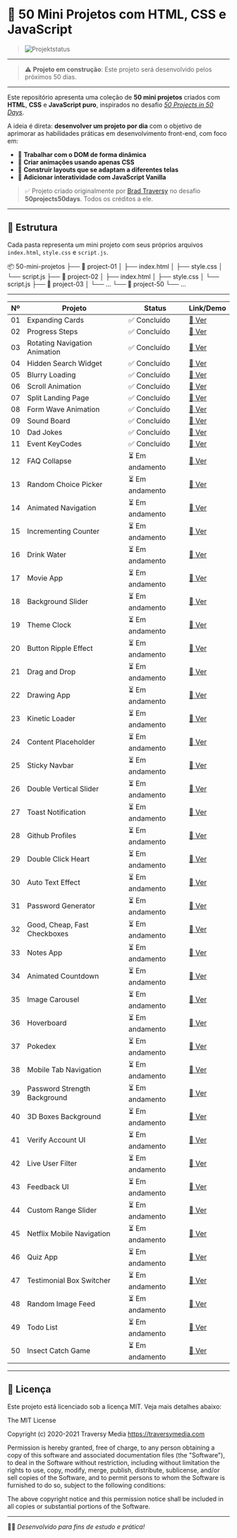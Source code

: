 # 🚀 50 Mini Projetos com HTML, CSS e JavaScript

> ![Projektstatus](https://img.shields.io/badge/Status-Em%20Construcao-yellow)

---

> ⚠️ **Projeto em construção**: Este projeto será desenvolvido pelos próximos 50 dias.

---

Este repositório apresenta uma coleção de **50 mini projetos** criados com **HTML**, **CSS** e **JavaScript puro**, inspirados no desafio [_50 Projects in 50 Days_](https://github.com/bradtraversy/50projects50days).

A ideia é direta: **desenvolver um projeto por dia** com o objetivo de aprimorar as habilidades práticas em desenvolvimento front-end, com foco em:

- 🧠 **Trabalhar com o DOM de forma dinâmica**
- 🎨 **Criar animações usando apenas CSS**
- 📱 **Construir layouts que se adaptam a diferentes telas**
- 🧩 **Adicionar interatividade com JavaScript Vanilla**

> ✅ Projeto criado originalmente por [Brad Traversy](https://github.com/bradtraversy) no desafio **50projects50days**. Todos os créditos a ele.

---

## 📁 Estrutura

Cada pasta representa um mini projeto com seus próprios arquivos `index.html`, `style.css` e `script.js`.

📦 50-mini-projetos
├── 📁 project-01
│ ├── index.html
│ ├── style.css
│ └── script.js
├── 📁 project-02
│ ├── index.html
│ ├── style.css
│ └── script.js
├── 📁 project-03
│ └── ...
└── 📁 project-50
└── ...

---

| Nº  | Projeto                       | Status          | Link/Demo                                                                                       |
| --- | ----------------------------- | --------------- | ----------------------------------------------------------------------------------------------- |
| 01  | Expanding Cards               | ✅ Concluído    | [🔗 Ver](https://50projects50days.com/projects/expanding-cards/)                                |
| 02  | Progress Steps                | ✅ Concluído    | [🔗 Ver](https://50projects50days.com/projects/progress-steps/)                                 |
| 03  | Rotating Navigation Animation | ✅ Concluído    | [🔗 Ver](https://50projects50days.com/projects/rotating-navigation-animation/)                  |
| 04  | Hidden Search Widget          | ✅ Concluído    | [🔗 Ver](https://50projects50days.com/projects/hidden-search-widget/)                           |
| 05  | Blurry Loading                | ✅ Concluído    | [🔗 Ver](https://50projects50days.com/projects/blurry-loading/)                                 |
| 06  | Scroll Animation              | ✅ Concluído    | [🔗 Ver](https://50projects50days.com/projects/scroll-animation/)                               |
| 07  | Split Landing Page            | ✅ Concluído    | [🔗 Ver](https://50projects50days.com/projects/split-landing-page/)                             |
| 08  | Form Wave Animation           | ✅ Concluído    | [🔗 Ver](https://50projects50days.com/projects/form-wave-animation/)                            |
| 09  | Sound Board                   | ✅ Concluído    |  [🔗 Ver](https://50projects50days.com/projects/sound-board/)                                   |
| 10  | Dad Jokes                     | ✅ Concluído    | [🔗 Ver](https://50projects50days.com/projects/dad-jokes)                                       |
| 11  | Event KeyCodes                | ✅ Concluído    | [🔗 Ver](https://50projects50days.com/projects/event-keycodes)                                  |
| 12  | FAQ Collapse                  | ⏳ Em andamento | [🔗 Ver](https://github.com/bradtraversy/50projects50days/tree/master/faq-collapse)             |
| 13  | Random Choice Picker          | ⏳ Em andamento | [🔗 Ver](https://github.com/bradtraversy/50projects50days/tree/master/random-choice-picker)     |
| 14  | Animated Navigation           | ⏳ Em andamento | [🔗 Ver](https://github.com/bradtraversy/50projects50days/tree/master/animated-navigation)      |
| 15  | Incrementing Counter          | ⏳ Em andamento | [🔗 Ver](https://github.com/bradtraversy/50projects50days/tree/master/incrementing-counter)     |
| 16  | Drink Water                   | ⏳ Em andamento | [🔗 Ver](https://github.com/bradtraversy/50projects50days/tree/master/drink-water)              |
| 17  | Movie App                     | ⏳ Em andamento | [🔗 Ver](https://github.com/bradtraversy/50projects50days/tree/master/movie-app)                |
| 18  | Background Slider             | ⏳ Em andamento | [🔗 Ver](https://github.com/bradtraversy/50projects50days/tree/master/background-slider)        |
| 19  | Theme Clock                   | ⏳ Em andamento | [🔗 Ver](https://github.com/bradtraversy/50projects50days/tree/master/theme-clock)              |
| 20  | Button Ripple Effect          | ⏳ Em andamento | [🔗 Ver](https://github.com/bradtraversy/50projects50days/tree/master/button-ripple-effect)     |
| 21  | Drag and Drop                 | ⏳ Em andamento | [🔗 Ver](https://github.com/bradtraversy/50projects50days/tree/master/drag-n-drop)              |
| 22  | Drawing App                   | ⏳ Em andamento | [🔗 Ver](https://github.com/bradtraversy/50projects50days/tree/master/drawing-app)              |
| 23  | Kinetic Loader                | ⏳ Em andamento | [🔗 Ver](https://github.com/bradtraversy/50projects50days/tree/master/kinetic-loader)           |
| 24  | Content Placeholder           | ⏳ Em andamento | [🔗 Ver](https://github.com/bradtraversy/50projects50days/tree/master/content-placeholder)      |
| 25  | Sticky Navbar                 | ⏳ Em andamento | [🔗 Ver](https://github.com/bradtraversy/50projects50days/tree/master/sticky-navbar)            |
| 26  | Double Vertical Slider        | ⏳ Em andamento | [🔗 Ver](https://github.com/bradtraversy/50projects50days/tree/master/double-vertical-slider)   |
| 27  | Toast Notification            | ⏳ Em andamento | [🔗 Ver](https://github.com/bradtraversy/50projects50days/tree/master/toast-notification)       |
| 28  | Github Profiles               | ⏳ Em andamento | [🔗 Ver](https://github.com/bradtraversy/50projects50days/tree/master/github-profiles)          |
| 29  | Double Click Heart            | ⏳ Em andamento | [🔗 Ver](https://github.com/bradtraversy/50projects50days/tree/master/double-click-heart)       |
| 30  | Auto Text Effect              | ⏳ Em andamento | [🔗 Ver](https://github.com/bradtraversy/50projects50days/tree/master/auto-text-effect)         |
| 31  | Password Generator            | ⏳ Em andamento | [🔗 Ver](https://github.com/bradtraversy/50projects50days/tree/master/password-generator)       |
| 32  | Good, Cheap, Fast Checkboxes  | ⏳ Em andamento | [🔗 Ver](https://github.com/bradtraversy/50projects50days/tree/master/good-cheap-fast)          |
| 33  | Notes App                     | ⏳ Em andamento | [🔗 Ver](https://github.com/bradtraversy/50projects50days/tree/master/notes-app)                |
| 34  | Animated Countdown            | ⏳ Em andamento | [🔗 Ver](https://github.com/bradtraversy/50projects50days/tree/master/animated-countdown)       |
| 35  | Image Carousel                | ⏳ Em andamento | [🔗 Ver](https://github.com/bradtraversy/50projects50days/tree/master/image-carousel)           |
| 36  | Hoverboard                    | ⏳ Em andamento | [🔗 Ver](https://github.com/bradtraversy/50projects50days/tree/master/hoverboard)               |
| 37  | Pokedex                       | ⏳ Em andamento | [🔗 Ver](https://github.com/bradtraversy/50projects50days/tree/master/pokedex)                  |
| 38  | Mobile Tab Navigation         | ⏳ Em andamento | [🔗 Ver](https://github.com/bradtraversy/50projects50days/tree/master/mobile-tab-navigation)    |
| 39  | Password Strength Background  | ⏳ Em andamento | [🔗 Ver](https://github.com/bradtraversy/50projects50days/tree/master/password-strength)        |
| 40  | 3D Boxes Background           | ⏳ Em andamento | [🔗 Ver](https://github.com/bradtraversy/50projects50days/tree/master/3d-boxes-background)      |
| 41  | Verify Account UI             | ⏳ Em andamento | [🔗 Ver](https://github.com/bradtraversy/50projects50days/tree/master/verify-account-ui)        |
| 42  | Live User Filter              | ⏳ Em andamento | [🔗 Ver](https://github.com/bradtraversy/50projects50days/tree/master/live-user-filter)         |
| 43  | Feedback UI                   | ⏳ Em andamento | [🔗 Ver](https://github.com/bradtraversy/50projects50days/tree/master/feedback-ui)              |
| 44  | Custom Range Slider           | ⏳ Em andamento | [🔗 Ver](https://github.com/bradtraversy/50projects50days/tree/master/custom-range-slider)      |
| 45  | Netflix Mobile Navigation     | ⏳ Em andamento | [🔗 Ver](https://github.com/bradtraversy/50projects50days/tree/master/netflix-navigation)       |
| 46  | Quiz App                      | ⏳ Em andamento | [🔗 Ver](https://github.com/bradtraversy/50projects50days/tree/master/quiz-app)                 |
| 47  | Testimonial Box Switcher      | ⏳ Em andamento | [🔗 Ver](https://github.com/bradtraversy/50projects50days/tree/master/testimonial-box-switcher) |
| 48  | Random Image Feed             | ⏳ Em andamento | [🔗 Ver](https://github.com/bradtraversy/50projects50days/tree/master/random-image-feed)        |
| 49  | Todo List                     | ⏳ Em andamento | [🔗 Ver](https://github.com/bradtraversy/50projects50days/tree/master/todo-list)                |
| 50  | Insect Catch Game             | ⏳ Em andamento | [🔗 Ver](https://github.com/bradtraversy/50projects50days/tree/master/insect-catch-game)        |

---

## 📝 Licença

Este projeto está licenciado sob a licença MIT. Veja mais detalhes abaixo:

The MIT License

Copyright (c) 2020-2021
Traversy Media https://traversymedia.com

Permission is hereby granted, free of charge, to any person obtaining a copy of this software
and associated documentation files (the "Software"), to deal in the Software without restriction,
including without limitation the rights to use, copy, modify, merge, publish, distribute,
sublicense, and/or sell copies of the Software, and to permit persons to whom the Software is
furnished to do so, subject to the following conditions:

The above copyright notice and this permission notice shall
be included in all copies or substantial portions of the Software.

---

👨‍💻 _Desenvolvido para fins de estudo e prática!_
